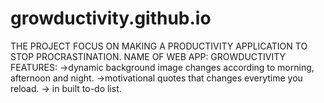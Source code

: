 # growductivity.github.io

THE PROJECT FOCUS ON MAKING A PRODUCTIVITY APPLICATION TO STOP PROCRASTINATION.
NAME OF WEB APP: GROWDUCTIVITY
FEATURES:
->dynamic background image changes according to morning, afternoon and night.
->motivational quotes that changes everytime you reload.
-> in built to-do list.
